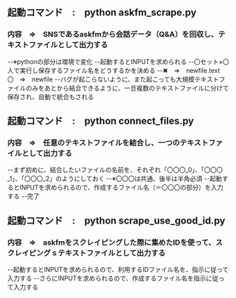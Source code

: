 ## 起動コマンド　:　python askfm_scrape.py
### 内容　⇒　SNSであるaskfmから会話データ（Q&A）を回収し、テキストファイルとして出力する
--※pythonの部分は環境で変化
--起動するとINPUTを求められる
--〇セット×〇人で実行し保存するファイル名をどうするかを決める
--✖　⇒　newfile.text　〇　⇒　newfile
--バグが起こらないように、また起こっても大規模テキストファイルのみをあとから結合できるように、一旦複数のテキストファイルに分けて保存され、自動で統合もされる

## 起動コマンド　:　python connect_files.py
### 内容　⇒　任意のテキストファイルを結合し、一つのテキストファイルとして出力する
--まず初めに、結合したいファイルの名前を、それぞれ「〇〇〇_0」、「〇〇〇_1」、「〇〇〇_2」のようにしておく
--※〇〇〇は共通、後半は半角必須
--起動するとINPUTを求められるので、作成するファイル名（＝〇〇〇の部分）を入力する
--完了

## 起動コマンド　:　python scrape_use_good_id.py
### 内容　⇒　askfmをスクレイピングした際に集めたIDを使って、スクレイピングｓテキストファイルとして出力する
--起動するとINPUTを求められるので、利用するIDファイル名を、指示に従って入力する
--さらにINPUTを求められるので、作成するファイル名を指示に従って入力する
